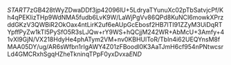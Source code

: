 $START$7zGB428tWyZDwaDDf3jp42096lU+5LdryaTYunuXc02pTbSatvjcPf/Kh4qPEKlizTHp9WdNMA5fudb6LvK9W/LaWjPgVv86QPd8KuNCI6mowkXPrzddGKzV3QWBiR2OkOax4ntLirK2uf6eAUpGcEbosf2HB7lTI91ZZyM3UiDqRTYpffPyZw1kTI5PySfO5R3sLJQw+rY9WS+hQCjjM242WR+AbMcU+3Amfy+41vXl9GjN/VX218HdyHe4phATym2VM+nv0KBHUlToR/Tbln4i62UEQYnsM8fMAA05DY/ug/AR6sWfbn1rIgAWY4Z01zFBoodl0K3AaTJmH6cf954nPNtwcsrLd4GMCRxhSgqHZheTkninqTPpF0yxDvxa$END$